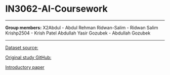 # IN3062-AI-Coursework

---

**Group members:**
X2Abdul - Abdul Rehman
Ridwan-Salim - Ridwan Salim
Krishp2504 - Krish Patel
Abdullah Yasir Gozubek - Abdullah Gozubek

---

[Dataset source:](https://archive.ics.uci.edu/dataset/357/occupancy+detection)

[Original study GitHub:](https://github.com/LuisM78/Occupancy-detection-data)

[Introductory paper](https://www.semanticscholar.org/paper/Accurate-occupancy-detection-of-an-office-room-from-Candanedo-Feldheim/07ab85f9f03fcec70ee6d4c48f8a5d4b21dbe7b2)
